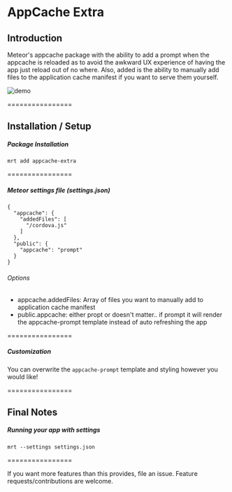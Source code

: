 AppCache Extra
================

## Introduction

Meteor's appcache package with the ability to add a prompt when the appcache is reloaded as to avoid the awkward UX experience of having the app just reload out of no where. Also, added is the ability to manually add files to the application cache manifest if you want to serve them yourself.

![demo](http://cl.ly/image/3H2w3J0x3S29/Image%202014-07-07%20at%2011.38.37%20PM.png)

================

## Installation / Setup

##### Package Installation
````
mrt add appcache-extra
````
================

##### Meteor settings file (settings.json)
````
{
  "appcache": {
    "addedFiles": [
      "/cordova.js"
    ]
  },
  "public": {
    "appcache": "prompt"
  }
}
````
###### Options
* appcache.addedFiles: Array of files you want to manually add to application cache manifest
* public.appcache: either propt or doesn't matter.. if prompt it will render the appcache-prompt template instead of auto refreshing the app

================

##### Customization

You can overwrite the `appcache-prompt` template and styling however you would like!

================

## Final Notes

##### Running your app with settings
````
mrt --settings settings.json
````
================

If you want more features than this provides, file an issue. Feature requests/contributions are welcome.
